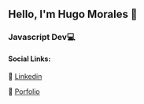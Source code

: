 ## Hello, I'm Hugo Morales 👋 
### Javascript Dev:computer:

#### Social Links:

📌  [Linkedin](https://www.linkedin.com/in/damdev/)

📌  [Porfolio](https://damdev.netlify.app/)

